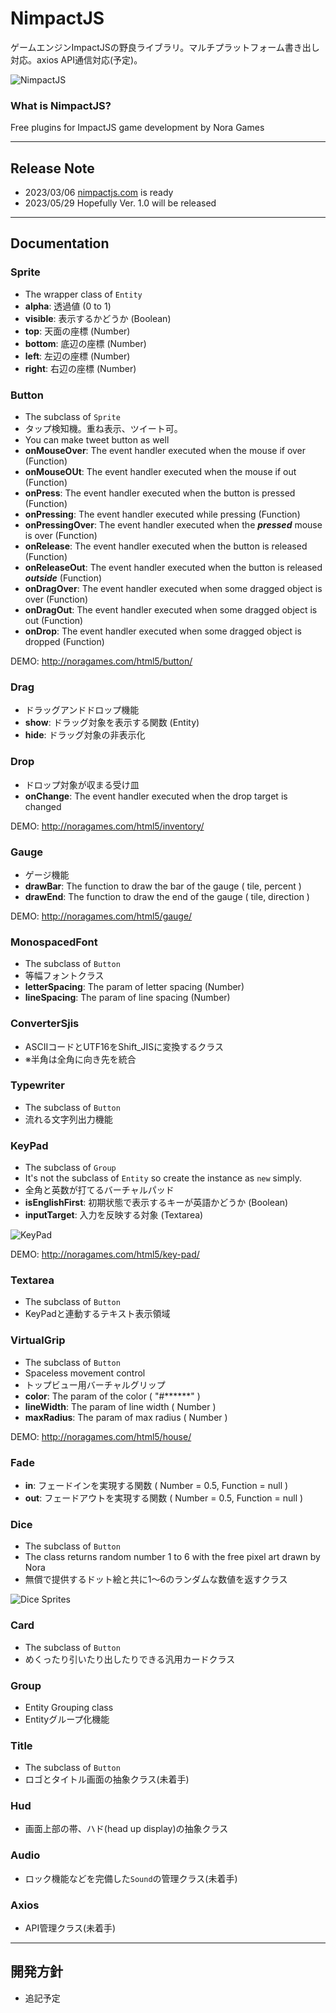 # NimpactJS

ゲームエンジンImpactJSの野良ライブラリ。マルチプラットフォーム書き出し対応。axios API通信対応(予定)。

<img src="http://noragames.com/images/github/nimpactjs240x240.png" alt="NimpactJS" />

### What is NimpactJS?

Free plugins for ImpactJS game development by Nora Games

---

## Release Note
- 2023/03/06 <a href="http://nimpactjs.com">nimpactjs.com</a> is ready
- 2023/05/29 Hopefully Ver. 1.0 will be released

---

## Documentation

### Sprite
- The wrapper class of `Entity` 
- __alpha__: 透過値 (0 to 1)
- __visible__: 表示するかどうか (Boolean)
- __top__: 天面の座標 (Number)
- __bottom__: 底辺の座標 (Number)
- __left__: 左辺の座標 (Number)
- __right__: 右辺の座標 (Number)

### Button
- The subclass of `Sprite`
- タップ検知機。重ね表示、ツイート可。
- You can make tweet button as well
- __onMouseOver__: The event handler executed when the mouse if over (Function)
- __onMouseOUt__: The event handler executed when the mouse if out (Function)
- __onPress__: The event handler executed when the button is pressed (Function)
- __onPressing__: The event handler executed while pressing (Function)
- __onPressingOver__: The event handler executed when the __*pressed*__ mouse is over (Function)
- __onRelease__: The event handler executed when the button is released (Function)
- __onReleaseOut__: The event handler executed when the button is released __*outside*__ (Function)
- __onDragOver__: The event handler executed when some dragged object is over (Function)
- __onDragOut__: The event handler executed when some dragged object is out (Function)
- __onDrop__: The event handler executed when some dragged object is dropped (Function)

DEMO: http://noragames.com/html5/button/

### Drag
- ドラッグアンドドロップ機能
- __show__: ドラッグ対象を表示する関数 (Entity)
- __hide__: ドラッグ対象の非表示化

### Drop
- ドロップ対象が収まる受け皿
- __onChange__: The event handler executed when the drop target is changed

DEMO: http://noragames.com/html5/inventory/

### Gauge
- ゲージ機能
- __drawBar__: The function to draw the bar of the gauge ( tile, percent )
- __drawEnd__: The function to draw the end of the gauge ( tile, direction )

DEMO: http://noragames.com/html5/gauge/

### MonospacedFont
- The subclass of `Button`
- 等幅フォントクラス
- __letterSpacing__: The param of letter spacing (Number)
- __lineSpacing__: The param of line spacing (Number)

### ConverterSjis
- ASCIIコードとUTF16をShift_JISに変換するクラス
- ※半角は全角に向き先を統合

### Typewriter
- The subclass of `Button`
- 流れる文字列出力機能

### KeyPad
- The subclass of `Group`
- It's not the subclass of `Entity` so create the instance as `new` simply.
- 全角と英数が打てるバーチャルパッド
- __isEnglishFirst__: 初期状態で表示するキーが英語かどうか (Boolean)
- __inputTarget__: 入力を反映する対象 (Textarea)

<img src="http://noragames.com/images/github/keypad.gif" alt="KeyPad" />

DEMO: http://noragames.com/html5/key-pad/

### Textarea
- The subclass of `Button`
- KeyPadと連動するテキスト表示領域

### VirtualGrip
- The subclass of `Button`
- Spaceless movement control
- トップビュー用バーチャルグリップ
- __color__: The param of the color ( "#******" )
- __lineWidth__: The param of line width ( Number )
- __maxRadius__: The param of max radius ( Number )

DEMO: http://noragames.com/html5/house/

### Fade
- __in__: フェードインを実現する関数 ( Number = 0.5, Function = null )
- __out__: フェードアウトを実現する関数 ( Number = 0.5, Function = null )

### Dice
- The subclass of `Button`
- The class returns random number 1 to 6 with the free pixel art drawn by Nora
- 無償で提供するドット絵と共に1～6のランダムな数値を返すクラス
<img src="http://noragames.com/images/github/dice32x32.png" alt="Dice Sprites" />

### Card
- The subclass of `Button`
- めくったり引いたり出したりできる汎用カードクラス

### Group
- Entity Grouping class
- Entityグループ化機能

### Title
- The subclass of `Button`
- ロゴとタイトル画面の抽象クラス(未着手)

### Hud
- 画面上部の帯、ハド(head up display)の抽象クラス

### Audio
- ロック機能などを完備した`Sound`の管理クラス(未着手)

### Axios
- API管理クラス(未着手)
 
---

## 開発方針
- 追記予定
